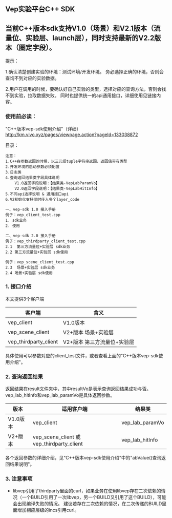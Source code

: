 ## Vep实验平台C++ SDK

当前C++版本sdk支持V1.0（场景）和V2.1版本（流量位、实验层、launch层），同时支持最新的V2.2版本（圈定字段）。
---
提示：

1.确认清楚创建实验的环境：测试环境/开发环境。
务必选择正确的环境，否则会查询不到对应的实验数据。

2.用户在调用的时候，要确认好自己实验的类型，选择对应的查询方法，否则会找不到实验，拉取数据失败。
同时也提供统一的api通用接口，详细使用见链接内容。


### 使用前必读：
"C++版本vep-sdk使用介绍"（详细）
<http://km.vivo.xyz/pages/viewpage.action?pageId=133038872>

目录：
```
注意：
1.C++在参数返回的时候，以三元组tuple字符串返回，返回值带有类型
2.开发环境的启动参数必须配置
3.日志类
4.查询返回结果类字段具体说明
    V1.0返回字段说明：【结果类-VepLabParamVo】
    V2.0返回字段说明：【结果类-VepLabHitInfo】
5.不同api选择说明 & 通用接口api
6.V2初始化支持同时传入多个layer_code

一、vep-sdk 1.0 接入手册
例子：vep_client_test.cpp
1. sdk业务
2. 使用

二、vep-sdk 2.0 接入手册
例子：vep_thirdparty_client_test.cpp
2.1  第三方流量位+实验层 sdk业务
2.2 第三方流量位+实验层 sdk使用

例子：vep_scene_client_test.cpp
2.3  场景+实验层 sdk业务
2.4 场景+实验层 sdk使用

```

### 1. 接口介绍
本文提供3个客户端

| 客户端 | 含义 |
|---|---|
| vep_client | V1.0版本 |
| vep_scene_client | V2+版本 场景+实验层|
| vep_thirdparty_client | V2+版本 第三方流量位+实验层|

具体使用可以参数对应的client_test文件，或者查看上面的"C++版本vep-sdk使用介绍"。


### 2. 查询返回结果
返回结果在result文件夹中，其中resultVo是表示查询返回结果成功与否。
vep_lab_hitInfo和vep_lab_paramVo是具体返回参数。

| 版本 | 适用客户端 | 结果类 |
|---|---|---|
| V1.0版本 | vep_client | vep_lab_paramVo |
| V2+版本 | vep_scene_client 或 vep_thirdparty_client| vep_lab_hitInfo |

各个返回参数的详细介绍，见"C++版本vep-sdk使用介绍"中的"abValue()查询返回结果说明"。

### 3. 注意事项
- libvep引用了thirdparty里面的curl，如果业务在使用libvep存在二次依赖的情况（一个BUILD引用了一次libvep，另一个BUILD又引用了这个BUILD），可能会出现编译失败的情况。
建议若存在二次依赖的情况，在二次传递的BUILD里面增加相应层级的incs引用curl。